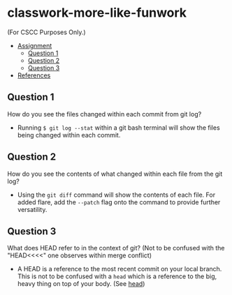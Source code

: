 # classwork-more-like-funwork
(For CSCC Purposes Only.)

* [Assignment](https://gist.github.com/peterhurford/4d43aa5d6de114c0c741ba664c9c5ff5)
  * [Question 1](question-1)  
  * [Question 2](question-2)  
  * [Question 3](question-3)  
* [References](./Lab2Git.pdf)

## Question 1
How do you see the files changed within each commit from git log?  
* Running `$ git log --stat` within a git bash terminal will show the files being changed within each commit.   

## Question 2
How do you see the contents of what changed within each file from the git log?
* Using the `git diff` command will show the contents of each file.  For added flare, add the `--patch` flag onto the command to provide further versatility.  

## Question 3
What does HEAD refer to in the context of git? (Not to be confused with the "HEAD<<<<" one observes within merge conflict)
* A HEAD is a reference to the most recent commit on your local branch. This is not to be confused with a `head` which is a reference to the big, heavy thing on top of your body. (See [head](https://www.dictionary.com/browse/head))
